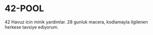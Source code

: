 # 42-POOL
42 Havuz icin minik yardimlar.
28 gunluk macera, kodlamayla ilgilenen herkese tavsiye ediyorum.
